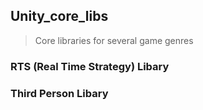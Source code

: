 ## Unity_core_libs
>Core libraries for several game genres

### RTS (Real Time Strategy) Libary
>

### Third Person Libary
>
